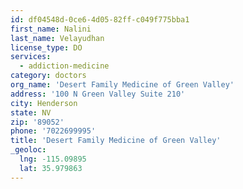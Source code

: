 ```yaml
---
id: df04548d-0ce6-4d05-82ff-c049f775bba1
first_name: Nalini
last_name: Velayudhan
license_type: DO
services:
  - addiction-medicine
category: doctors
org_name: 'Desert Family Medicine of Green Valley'
address: '100 N Green Valley Suite 210'
city: Henderson
state: NV
zip: '89052'
phone: '7022699995'
title: 'Desert Family Medicine of Green Valley'
_geoloc:
  lng: -115.09895
  lat: 35.979863
---
```

